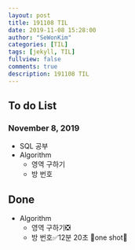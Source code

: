 ```yaml
---
layout: post
title: 191108 TIL
date: 2019-11-08 15:28:00
author: "SeWonKim"
categories: [TIL]
tags: [jekyll, TIL]
fullview: false
comments: true
description: 191108 TIL
---
```


## To do List

### November 8, 2019

- SQL 공부
- Algorithm
    - 영역 구하기
    - 방 번호


## Done

- Algorithm
    - 영역 구하기❎
    - 방 번호✅12분 20초 🔫one shot🔫
